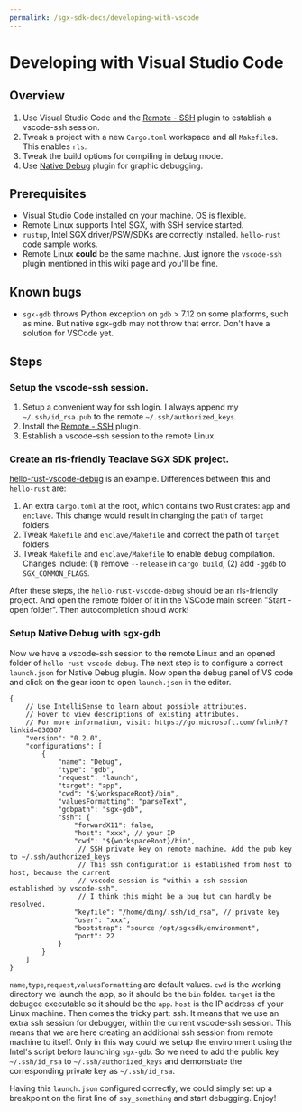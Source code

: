 ```yaml
---
permalink: /sgx-sdk-docs/developing-with-vscode
---
```


# Developing with Visual Studio Code

## Overview

1. Use Visual Studio Code and the [Remote - SSH](https://marketplace.visualstudio.com/items?itemName=ms-vscode-remote.remote-ssh) plugin to establish a vscode-ssh session.
2. Tweak a project with a new `Cargo.toml` workspace and all `Makefile`s. This enables `rls`.
3. Tweak the build options for compiling in debug mode.
4. Use [Native Debug](https://marketplace.visualstudio.com/items?itemName=webfreak.debug) plugin for graphic debugging.

## Prerequisites

* Visual Studio Code installed on your machine. OS is flexible.
* Remote Linux supports Intel SGX, with SSH service started.
* `rustup`, Intel SGX driver/PSW/SDKs are correctly installed. `hello-rust` code sample works.
* Remote Linux **could** be the same machine. Just ignore the `vscode-ssh` plugin mentioned in this wiki page and you'll be fine.

## Known bugs

* `sgx-gdb` throws Python exception on `gdb` > 7.12 on some platforms, such as
  mine. But native sgx-gdb may not throw that error. Don't have a solution for
  VSCode yet.

## Steps

### Setup the vscode-ssh session.

1. Setup a convenient way for ssh login. I always append my `~/.ssh/id_rsa.pub` to the remote `~/.ssh/authorized_keys`.
2. Install the [Remote - SSH](https://marketplace.visualstudio.com/items?itemName=ms-vscode-remote.remote-ssh) plugin.
3. Establish a vscode-ssh session to the remote Linux.

### Create an rls-friendly Teaclave SGX SDK project.

[hello-rust-vscode-debug](https://github.com/baidu/rust-sgx-sdk/tree/master/samplecode/hello-rust-vscode-debug)
is an example. Differences between this and `hello-rust` are:
1. An extra `Cargo.toml` at the root, which contains two Rust crates: `app` and `enclave`. This change would result in changing the path of `target` folders.
2. Tweak `Makefile` and `enclave/Makefile` and correct the path of `target` folders.
3. Tweak `Makefile` and `enclave/Makefile` to enable debug compilation. Changes
   include: (1) remove `--release` in `cargo build`, (2) add `-ggdb` to
   `SGX_COMMON_FLAGS`.

After these steps, the `hello-rust-vscode-debug` should be an rls-friendly
project. And open the remote folder of it in the VSCode main screen "Start -
open folder". Then autocompletion should work!

### Setup Native Debug with sgx-gdb

Now we have a vscode-ssh session to the remote Linux and an opened folder of
`hello-rust-vscode-debug`. The next step is to configure a correct `launch.json`
for Native Debug plugin. Now open the debug panel of VS code and click on the
gear icon to open `launch.json` in the editor.

```
{
    // Use IntelliSense to learn about possible attributes.
    // Hover to view descriptions of existing attributes.
    // For more information, visit: https://go.microsoft.com/fwlink/?linkid=830387
    "version": "0.2.0",
    "configurations": [
        {
            "name": "Debug",
            "type": "gdb",
            "request": "launch",
            "target": "app",
            "cwd": "${workspaceRoot}/bin",
            "valuesFormatting": "parseText",
            "gdbpath": "sgx-gdb",
            "ssh": {
                "forwardX11": false,
                "host": "xxx", // your IP
                "cwd": "${workspaceRoot}/bin",
                 // SSH private key on remote machine. Add the pub key to ~/.ssh/authorized_keys
                 // This ssh configuration is established from host to host, because the current
                 // vscode session is "within a ssh session established by vscode-ssh".
                 // I think this might be a bug but can hardly be resolved.
                "keyfile": "/home/ding/.ssh/id_rsa", // private key
                "user": "xxx",
                "bootstrap": "source /opt/sgxsdk/environment",
                "port": 22
            }
        }
    ]
}
```

`name`,`type`,`request`,`valuesFormatting` are default values.
`cwd` is the working directory we launch the app, so it should be the `bin`
folder. `target` is the debugee executable so it should be the `app`. `host` is
the IP address of your Linux machine. Then comes the tricky part: ssh. It means
that we use an extra ssh session for debugger, within the current vscode-ssh
session. This means that we are here creating an additional ssh session from
remote machine to itself. Only in this way could we setup the environment using
the Intel's script before launching `sgx-gdb`. So we need to add the public key
`~/.ssh/id_rsa` to `~/.ssh/authorized_keys` and demonstrate the corresponding
private key as `~/.ssh/id_rsa`.

Having this `launch.json` configured correctly, we could simply set up a
breakpoint on the first line of `say_something` and start debugging. Enjoy!
